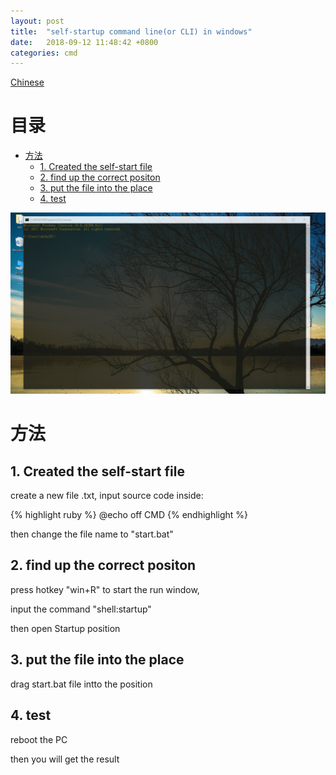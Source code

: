 ```yaml
---
layout: post
title:  "self-startup command line(or CLI) in windows"
date:   2018-09-12 11:48:42 +0800
categories: cmd
---
```


[Chinese](https://robin163.github.io/cmd/2018/09/06/start-cn.html)

# 目录

<!-- vim-markdown-toc GFM -->

* [方法](#方法)
	* [1. Created the self-start file](#1-created-the-self-start-file)
	* [2. find up the correct positon](#2-find-up-the-correct-positon)
	* [3. put the file into the place](#3-put-the-file-into-the-place)
	* [4. test](#4-test)

<!-- vim-markdown-toc -->

![pic1](https://github.com/Robin163/robin163.github.io/raw/master/css/cmd.PNG "backgroud")

# 方法
## 1. Created the self-start file
create a new file .txt, input source code inside:

{% highlight ruby %}
@echo off
CMD
{% endhighlight %}

then change the file name to "start.bat"
## 2. find up the correct positon
press hotkey "win+R" to start the run window,

input the command "shell:startup"

then open Startup position
## 3. put the file into the place
drag start.bat file intto the position

## 4. test
reboot the PC

then you will get the result


